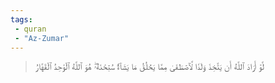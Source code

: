 ```yaml
---
tags: 
 - quran 
 - "Az-Zumar"
---
```


> لَّوۡ أَرَادَ ٱللَّهُ أَن يَتَّخِذَ وَلَدٗا لَّٱصۡطَفَىٰ مِمَّا يَخۡلُقُ مَا يَشَآءُۚ سُبۡحَٰنَهُۥۖ هُوَ ٱللَّهُ ٱلۡوَٰحِدُ ٱلۡقَهَّارُ
